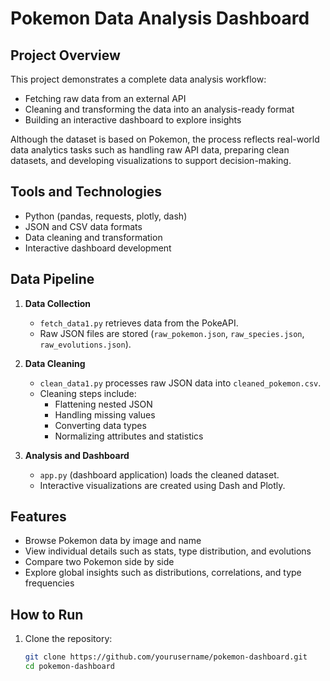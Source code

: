 # Pokemon Data Analysis Dashboard

## Project Overview
This project demonstrates a complete data analysis workflow:
- Fetching raw data from an external API
- Cleaning and transforming the data into an analysis-ready format
- Building an interactive dashboard to explore insights

Although the dataset is based on Pokemon, the process reflects real-world data analytics tasks such as handling raw API data, preparing clean datasets, and developing visualizations to support decision-making.

## Tools and Technologies
- Python (pandas, requests, plotly, dash)
- JSON and CSV data formats
- Data cleaning and transformation
- Interactive dashboard development

## Data Pipeline
1. **Data Collection**
   - `fetch_data1.py` retrieves data from the PokeAPI.
   - Raw JSON files are stored (`raw_pokemon.json`, `raw_species.json`, `raw_evolutions.json`).

2. **Data Cleaning**
   - `clean_data1.py` processes raw JSON data into `cleaned_pokemon.csv`.
   - Cleaning steps include:
     - Flattening nested JSON
     - Handling missing values
     - Converting data types
     - Normalizing attributes and statistics

3. **Analysis and Dashboard**
   - `app.py` (dashboard application) loads the cleaned dataset.
   - Interactive visualizations are created using Dash and Plotly.

## Features
- Browse Pokemon data by image and name
- View individual details such as stats, type distribution, and evolutions
- Compare two Pokemon side by side
- Explore global insights such as distributions, correlations, and type frequencies

## How to Run
1. Clone the repository:
   ```bash
   git clone https://github.com/yourusername/pokemon-dashboard.git
   cd pokemon-dashboard

